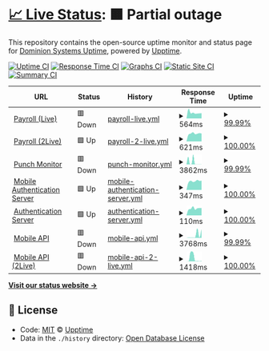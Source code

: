 # [📈 Live Status](https://dominion-it.github.io/upptime): <!--live status--> **🟧 Partial outage**

This repository contains the open-source uptime monitor and status page for [Dominion Systems Uptime](https://dominion-it.github.io/uptime), powered by [Upptime](https://github.com/upptime/upptime).

[![Uptime CI](https://github.com/koj-co/upptime/workflows/Uptime%20CI/badge.svg)](https://github.com/koj-co/upptime/actions?query=workflow%3A%22Uptime+CI%22)
[![Response Time CI](https://github.com/koj-co/upptime/workflows/Response%20Time%20CI/badge.svg)](https://github.com/koj-co/upptime/actions?query=workflow%3A%22Response+Time+CI%22)
[![Graphs CI](https://github.com/koj-co/upptime/workflows/Graphs%20CI/badge.svg)](https://github.com/koj-co/upptime/actions?query=workflow%3A%22Graphs+CI%22)
[![Static Site CI](https://github.com/koj-co/upptime/workflows/Static%20Site%20CI/badge.svg)](https://github.com/koj-co/upptime/actions?query=workflow%3A%22Static+Site+CI%22)
[![Summary CI](https://github.com/koj-co/upptime/workflows/Summary%20CI/badge.svg)](https://github.com/koj-co/upptime/actions?query=workflow%3A%22Summary+CI%22)

<!--start: status pages-->
<!-- This summary is generated by Upptime (https://github.com/upptime/upptime) -->
<!-- Do not edit this manually, your changes will be overwritten -->
<!-- prettier-ignore -->
| URL | Status | History | Response Time | Uptime |
| --- | ------ | ------- | ------------- | ------ |
| <img alt="" src="https://favicons.githubusercontent.com/live.dominionsystems.com" height="13"> [Payroll (Live)](https://live.dominionsystems.com/Payroll/applicantPostingListNL.aspx?code=time) | 🟥 Down | [payroll-live.yml](https://github.com/dominion-it/uptime/commits/master/history/payroll-live.yml) | <details><summary><img alt="Response time graph" src="./graphs/payroll-live/response-time-week.png" height="20"> 564ms</summary><br><a href="https://dominion-it.github.io/uptime/history/payroll-live"><img alt="Response time 1561" src="https://img.shields.io/endpoint?url=https%3A%2F%2Fraw.githubusercontent.com%2Fdominion-it%2Fuptime%2Fmaster%2Fapi%2Fpayroll-live%2Fresponse-time.json"></a><br><a href="https://dominion-it.github.io/uptime/history/payroll-live"><img alt="24-hour response time 517" src="https://img.shields.io/endpoint?url=https%3A%2F%2Fraw.githubusercontent.com%2Fdominion-it%2Fuptime%2Fmaster%2Fapi%2Fpayroll-live%2Fresponse-time-day.json"></a><br><a href="https://dominion-it.github.io/uptime/history/payroll-live"><img alt="7-day response time 564" src="https://img.shields.io/endpoint?url=https%3A%2F%2Fraw.githubusercontent.com%2Fdominion-it%2Fuptime%2Fmaster%2Fapi%2Fpayroll-live%2Fresponse-time-week.json"></a><br><a href="https://dominion-it.github.io/uptime/history/payroll-live"><img alt="30-day response time 1561" src="https://img.shields.io/endpoint?url=https%3A%2F%2Fraw.githubusercontent.com%2Fdominion-it%2Fuptime%2Fmaster%2Fapi%2Fpayroll-live%2Fresponse-time-month.json"></a><br><a href="https://dominion-it.github.io/uptime/history/payroll-live"><img alt="1-year response time 1561" src="https://img.shields.io/endpoint?url=https%3A%2F%2Fraw.githubusercontent.com%2Fdominion-it%2Fuptime%2Fmaster%2Fapi%2Fpayroll-live%2Fresponse-time-year.json"></a></details> | <details><summary><a href="https://dominion-it.github.io/uptime/history/payroll-live">99.99%</a></summary><a href="https://dominion-it.github.io/uptime/history/payroll-live"><img alt="All-time uptime 99.17%" src="https://img.shields.io/endpoint?url=https%3A%2F%2Fraw.githubusercontent.com%2Fdominion-it%2Fuptime%2Fmaster%2Fapi%2Fpayroll-live%2Fuptime.json"></a><br><a href="https://dominion-it.github.io/uptime/history/payroll-live"><img alt="24-hour uptime 99.92%" src="https://img.shields.io/endpoint?url=https%3A%2F%2Fraw.githubusercontent.com%2Fdominion-it%2Fuptime%2Fmaster%2Fapi%2Fpayroll-live%2Fuptime-day.json"></a><br><a href="https://dominion-it.github.io/uptime/history/payroll-live"><img alt="7-day uptime 99.99%" src="https://img.shields.io/endpoint?url=https%3A%2F%2Fraw.githubusercontent.com%2Fdominion-it%2Fuptime%2Fmaster%2Fapi%2Fpayroll-live%2Fuptime-week.json"></a><br><a href="https://dominion-it.github.io/uptime/history/payroll-live"><img alt="30-day uptime 99.17%" src="https://img.shields.io/endpoint?url=https%3A%2F%2Fraw.githubusercontent.com%2Fdominion-it%2Fuptime%2Fmaster%2Fapi%2Fpayroll-live%2Fuptime-month.json"></a><br><a href="https://dominion-it.github.io/uptime/history/payroll-live"><img alt="1-year uptime 99.17%" src="https://img.shields.io/endpoint?url=https%3A%2F%2Fraw.githubusercontent.com%2Fdominion-it%2Fuptime%2Fmaster%2Fapi%2Fpayroll-live%2Fuptime-year.json"></a></details>
| <img alt="" src="https://favicons.githubusercontent.com/2live.dominionsystems.com" height="13"> [Payroll (2Live)](https://2live.dominionsystems.com/Payroll/applicantPostingListNL.aspx?code=time) | 🟩 Up | [payroll-2-live.yml](https://github.com/dominion-it/uptime/commits/master/history/payroll-2-live.yml) | <details><summary><img alt="Response time graph" src="./graphs/payroll-2-live/response-time-week.png" height="20"> 621ms</summary><br><a href="https://dominion-it.github.io/uptime/history/payroll-2-live"><img alt="Response time 637" src="https://img.shields.io/endpoint?url=https%3A%2F%2Fraw.githubusercontent.com%2Fdominion-it%2Fuptime%2Fmaster%2Fapi%2Fpayroll-2-live%2Fresponse-time.json"></a><br><a href="https://dominion-it.github.io/uptime/history/payroll-2-live"><img alt="24-hour response time 625" src="https://img.shields.io/endpoint?url=https%3A%2F%2Fraw.githubusercontent.com%2Fdominion-it%2Fuptime%2Fmaster%2Fapi%2Fpayroll-2-live%2Fresponse-time-day.json"></a><br><a href="https://dominion-it.github.io/uptime/history/payroll-2-live"><img alt="7-day response time 621" src="https://img.shields.io/endpoint?url=https%3A%2F%2Fraw.githubusercontent.com%2Fdominion-it%2Fuptime%2Fmaster%2Fapi%2Fpayroll-2-live%2Fresponse-time-week.json"></a><br><a href="https://dominion-it.github.io/uptime/history/payroll-2-live"><img alt="30-day response time 637" src="https://img.shields.io/endpoint?url=https%3A%2F%2Fraw.githubusercontent.com%2Fdominion-it%2Fuptime%2Fmaster%2Fapi%2Fpayroll-2-live%2Fresponse-time-month.json"></a><br><a href="https://dominion-it.github.io/uptime/history/payroll-2-live"><img alt="1-year response time 637" src="https://img.shields.io/endpoint?url=https%3A%2F%2Fraw.githubusercontent.com%2Fdominion-it%2Fuptime%2Fmaster%2Fapi%2Fpayroll-2-live%2Fresponse-time-year.json"></a></details> | <details><summary><a href="https://dominion-it.github.io/uptime/history/payroll-2-live">100.00%</a></summary><a href="https://dominion-it.github.io/uptime/history/payroll-2-live"><img alt="All-time uptime 100.00%" src="https://img.shields.io/endpoint?url=https%3A%2F%2Fraw.githubusercontent.com%2Fdominion-it%2Fuptime%2Fmaster%2Fapi%2Fpayroll-2-live%2Fuptime.json"></a><br><a href="https://dominion-it.github.io/uptime/history/payroll-2-live"><img alt="24-hour uptime 100.00%" src="https://img.shields.io/endpoint?url=https%3A%2F%2Fraw.githubusercontent.com%2Fdominion-it%2Fuptime%2Fmaster%2Fapi%2Fpayroll-2-live%2Fuptime-day.json"></a><br><a href="https://dominion-it.github.io/uptime/history/payroll-2-live"><img alt="7-day uptime 100.00%" src="https://img.shields.io/endpoint?url=https%3A%2F%2Fraw.githubusercontent.com%2Fdominion-it%2Fuptime%2Fmaster%2Fapi%2Fpayroll-2-live%2Fuptime-week.json"></a><br><a href="https://dominion-it.github.io/uptime/history/payroll-2-live"><img alt="30-day uptime 100.00%" src="https://img.shields.io/endpoint?url=https%3A%2F%2Fraw.githubusercontent.com%2Fdominion-it%2Fuptime%2Fmaster%2Fapi%2Fpayroll-2-live%2Fuptime-month.json"></a><br><a href="https://dominion-it.github.io/uptime/history/payroll-2-live"><img alt="1-year uptime 100.00%" src="https://img.shields.io/endpoint?url=https%3A%2F%2Fraw.githubusercontent.com%2Fdominion-it%2Fuptime%2Fmaster%2Fapi%2Fpayroll-2-live%2Fuptime-year.json"></a></details>
| <img alt="" src="https://favicons.githubusercontent.com/live.dominionsystems.com" height="13"> [Punch Monitor](https://live.dominionsystems.com/punchmonitor/readpunches.aspx) | 🟥 Down | [punch-monitor.yml](https://github.com/dominion-it/uptime/commits/master/history/punch-monitor.yml) | <details><summary><img alt="Response time graph" src="./graphs/punch-monitor/response-time-week.png" height="20"> 3862ms</summary><br><a href="https://dominion-it.github.io/uptime/history/punch-monitor"><img alt="Response time 1305" src="https://img.shields.io/endpoint?url=https%3A%2F%2Fraw.githubusercontent.com%2Fdominion-it%2Fuptime%2Fmaster%2Fapi%2Fpunch-monitor%2Fresponse-time.json"></a><br><a href="https://dominion-it.github.io/uptime/history/punch-monitor"><img alt="24-hour response time 84" src="https://img.shields.io/endpoint?url=https%3A%2F%2Fraw.githubusercontent.com%2Fdominion-it%2Fuptime%2Fmaster%2Fapi%2Fpunch-monitor%2Fresponse-time-day.json"></a><br><a href="https://dominion-it.github.io/uptime/history/punch-monitor"><img alt="7-day response time 3862" src="https://img.shields.io/endpoint?url=https%3A%2F%2Fraw.githubusercontent.com%2Fdominion-it%2Fuptime%2Fmaster%2Fapi%2Fpunch-monitor%2Fresponse-time-week.json"></a><br><a href="https://dominion-it.github.io/uptime/history/punch-monitor"><img alt="30-day response time 1305" src="https://img.shields.io/endpoint?url=https%3A%2F%2Fraw.githubusercontent.com%2Fdominion-it%2Fuptime%2Fmaster%2Fapi%2Fpunch-monitor%2Fresponse-time-month.json"></a><br><a href="https://dominion-it.github.io/uptime/history/punch-monitor"><img alt="1-year response time 1305" src="https://img.shields.io/endpoint?url=https%3A%2F%2Fraw.githubusercontent.com%2Fdominion-it%2Fuptime%2Fmaster%2Fapi%2Fpunch-monitor%2Fresponse-time-year.json"></a></details> | <details><summary><a href="https://dominion-it.github.io/uptime/history/punch-monitor">99.99%</a></summary><a href="https://dominion-it.github.io/uptime/history/punch-monitor"><img alt="All-time uptime 99.17%" src="https://img.shields.io/endpoint?url=https%3A%2F%2Fraw.githubusercontent.com%2Fdominion-it%2Fuptime%2Fmaster%2Fapi%2Fpunch-monitor%2Fuptime.json"></a><br><a href="https://dominion-it.github.io/uptime/history/punch-monitor"><img alt="24-hour uptime 99.92%" src="https://img.shields.io/endpoint?url=https%3A%2F%2Fraw.githubusercontent.com%2Fdominion-it%2Fuptime%2Fmaster%2Fapi%2Fpunch-monitor%2Fuptime-day.json"></a><br><a href="https://dominion-it.github.io/uptime/history/punch-monitor"><img alt="7-day uptime 99.99%" src="https://img.shields.io/endpoint?url=https%3A%2F%2Fraw.githubusercontent.com%2Fdominion-it%2Fuptime%2Fmaster%2Fapi%2Fpunch-monitor%2Fuptime-week.json"></a><br><a href="https://dominion-it.github.io/uptime/history/punch-monitor"><img alt="30-day uptime 99.17%" src="https://img.shields.io/endpoint?url=https%3A%2F%2Fraw.githubusercontent.com%2Fdominion-it%2Fuptime%2Fmaster%2Fapi%2Fpunch-monitor%2Fuptime-month.json"></a><br><a href="https://dominion-it.github.io/uptime/history/punch-monitor"><img alt="1-year uptime 99.17%" src="https://img.shields.io/endpoint?url=https%3A%2F%2Fraw.githubusercontent.com%2Fdominion-it%2Fuptime%2Fmaster%2Fapi%2Fpunch-monitor%2Fuptime-year.json"></a></details>
| <img alt="" src="https://favicons.githubusercontent.com/auth2.dominionsystems.com" height="13"> [Mobile Authentication Server](https://auth2.dominionsystems.com/v4/.well-known/openid-configuration) | 🟩 Up | [mobile-authentication-server.yml](https://github.com/dominion-it/uptime/commits/master/history/mobile-authentication-server.yml) | <details><summary><img alt="Response time graph" src="./graphs/mobile-authentication-server/response-time-week.png" height="20"> 347ms</summary><br><a href="https://dominion-it.github.io/uptime/history/mobile-authentication-server"><img alt="Response time 353" src="https://img.shields.io/endpoint?url=https%3A%2F%2Fraw.githubusercontent.com%2Fdominion-it%2Fuptime%2Fmaster%2Fapi%2Fmobile-authentication-server%2Fresponse-time.json"></a><br><a href="https://dominion-it.github.io/uptime/history/mobile-authentication-server"><img alt="24-hour response time 366" src="https://img.shields.io/endpoint?url=https%3A%2F%2Fraw.githubusercontent.com%2Fdominion-it%2Fuptime%2Fmaster%2Fapi%2Fmobile-authentication-server%2Fresponse-time-day.json"></a><br><a href="https://dominion-it.github.io/uptime/history/mobile-authentication-server"><img alt="7-day response time 347" src="https://img.shields.io/endpoint?url=https%3A%2F%2Fraw.githubusercontent.com%2Fdominion-it%2Fuptime%2Fmaster%2Fapi%2Fmobile-authentication-server%2Fresponse-time-week.json"></a><br><a href="https://dominion-it.github.io/uptime/history/mobile-authentication-server"><img alt="30-day response time 353" src="https://img.shields.io/endpoint?url=https%3A%2F%2Fraw.githubusercontent.com%2Fdominion-it%2Fuptime%2Fmaster%2Fapi%2Fmobile-authentication-server%2Fresponse-time-month.json"></a><br><a href="https://dominion-it.github.io/uptime/history/mobile-authentication-server"><img alt="1-year response time 353" src="https://img.shields.io/endpoint?url=https%3A%2F%2Fraw.githubusercontent.com%2Fdominion-it%2Fuptime%2Fmaster%2Fapi%2Fmobile-authentication-server%2Fresponse-time-year.json"></a></details> | <details><summary><a href="https://dominion-it.github.io/uptime/history/mobile-authentication-server">100.00%</a></summary><a href="https://dominion-it.github.io/uptime/history/mobile-authentication-server"><img alt="All-time uptime 100.00%" src="https://img.shields.io/endpoint?url=https%3A%2F%2Fraw.githubusercontent.com%2Fdominion-it%2Fuptime%2Fmaster%2Fapi%2Fmobile-authentication-server%2Fuptime.json"></a><br><a href="https://dominion-it.github.io/uptime/history/mobile-authentication-server"><img alt="24-hour uptime 100.00%" src="https://img.shields.io/endpoint?url=https%3A%2F%2Fraw.githubusercontent.com%2Fdominion-it%2Fuptime%2Fmaster%2Fapi%2Fmobile-authentication-server%2Fuptime-day.json"></a><br><a href="https://dominion-it.github.io/uptime/history/mobile-authentication-server"><img alt="7-day uptime 100.00%" src="https://img.shields.io/endpoint?url=https%3A%2F%2Fraw.githubusercontent.com%2Fdominion-it%2Fuptime%2Fmaster%2Fapi%2Fmobile-authentication-server%2Fuptime-week.json"></a><br><a href="https://dominion-it.github.io/uptime/history/mobile-authentication-server"><img alt="30-day uptime 100.00%" src="https://img.shields.io/endpoint?url=https%3A%2F%2Fraw.githubusercontent.com%2Fdominion-it%2Fuptime%2Fmaster%2Fapi%2Fmobile-authentication-server%2Fuptime-month.json"></a><br><a href="https://dominion-it.github.io/uptime/history/mobile-authentication-server"><img alt="1-year uptime 100.00%" src="https://img.shields.io/endpoint?url=https%3A%2F%2Fraw.githubusercontent.com%2Fdominion-it%2Fuptime%2Fmaster%2Fapi%2Fmobile-authentication-server%2Fuptime-year.json"></a></details>
| <img alt="" src="https://favicons.githubusercontent.com/auth2.dominionsystems.com" height="13"> [Authentication Server](https://auth2.dominionsystems.com/issue/wsfed) | 🟩 Up | [authentication-server.yml](https://github.com/dominion-it/uptime/commits/master/history/authentication-server.yml) | <details><summary><img alt="Response time graph" src="./graphs/authentication-server/response-time-week.png" height="20"> 110ms</summary><br><a href="https://dominion-it.github.io/uptime/history/authentication-server"><img alt="Response time 109" src="https://img.shields.io/endpoint?url=https%3A%2F%2Fraw.githubusercontent.com%2Fdominion-it%2Fuptime%2Fmaster%2Fapi%2Fauthentication-server%2Fresponse-time.json"></a><br><a href="https://dominion-it.github.io/uptime/history/authentication-server"><img alt="24-hour response time 116" src="https://img.shields.io/endpoint?url=https%3A%2F%2Fraw.githubusercontent.com%2Fdominion-it%2Fuptime%2Fmaster%2Fapi%2Fauthentication-server%2Fresponse-time-day.json"></a><br><a href="https://dominion-it.github.io/uptime/history/authentication-server"><img alt="7-day response time 110" src="https://img.shields.io/endpoint?url=https%3A%2F%2Fraw.githubusercontent.com%2Fdominion-it%2Fuptime%2Fmaster%2Fapi%2Fauthentication-server%2Fresponse-time-week.json"></a><br><a href="https://dominion-it.github.io/uptime/history/authentication-server"><img alt="30-day response time 109" src="https://img.shields.io/endpoint?url=https%3A%2F%2Fraw.githubusercontent.com%2Fdominion-it%2Fuptime%2Fmaster%2Fapi%2Fauthentication-server%2Fresponse-time-month.json"></a><br><a href="https://dominion-it.github.io/uptime/history/authentication-server"><img alt="1-year response time 109" src="https://img.shields.io/endpoint?url=https%3A%2F%2Fraw.githubusercontent.com%2Fdominion-it%2Fuptime%2Fmaster%2Fapi%2Fauthentication-server%2Fresponse-time-year.json"></a></details> | <details><summary><a href="https://dominion-it.github.io/uptime/history/authentication-server">100.00%</a></summary><a href="https://dominion-it.github.io/uptime/history/authentication-server"><img alt="All-time uptime 100.00%" src="https://img.shields.io/endpoint?url=https%3A%2F%2Fraw.githubusercontent.com%2Fdominion-it%2Fuptime%2Fmaster%2Fapi%2Fauthentication-server%2Fuptime.json"></a><br><a href="https://dominion-it.github.io/uptime/history/authentication-server"><img alt="24-hour uptime 100.00%" src="https://img.shields.io/endpoint?url=https%3A%2F%2Fraw.githubusercontent.com%2Fdominion-it%2Fuptime%2Fmaster%2Fapi%2Fauthentication-server%2Fuptime-day.json"></a><br><a href="https://dominion-it.github.io/uptime/history/authentication-server"><img alt="7-day uptime 100.00%" src="https://img.shields.io/endpoint?url=https%3A%2F%2Fraw.githubusercontent.com%2Fdominion-it%2Fuptime%2Fmaster%2Fapi%2Fauthentication-server%2Fuptime-week.json"></a><br><a href="https://dominion-it.github.io/uptime/history/authentication-server"><img alt="30-day uptime 100.00%" src="https://img.shields.io/endpoint?url=https%3A%2F%2Fraw.githubusercontent.com%2Fdominion-it%2Fuptime%2Fmaster%2Fapi%2Fauthentication-server%2Fuptime-month.json"></a><br><a href="https://dominion-it.github.io/uptime/history/authentication-server"><img alt="1-year uptime 100.00%" src="https://img.shields.io/endpoint?url=https%3A%2F%2Fraw.githubusercontent.com%2Fdominion-it%2Fuptime%2Fmaster%2Fapi%2Fauthentication-server%2Fuptime-year.json"></a></details>
| <img alt="" src="https://favicons.githubusercontent.com/services.dominionsystems.com" height="13"> [Mobile API](https://services.dominionsystems.com/mobile/api/clock) | 🟥 Down | [mobile-api.yml](https://github.com/dominion-it/uptime/commits/master/history/mobile-api.yml) | <details><summary><img alt="Response time graph" src="./graphs/mobile-api/response-time-week.png" height="20"> 3768ms</summary><br><a href="https://dominion-it.github.io/uptime/history/mobile-api"><img alt="Response time 3870" src="https://img.shields.io/endpoint?url=https%3A%2F%2Fraw.githubusercontent.com%2Fdominion-it%2Fuptime%2Fmaster%2Fapi%2Fmobile-api%2Fresponse-time.json"></a><br><a href="https://dominion-it.github.io/uptime/history/mobile-api"><img alt="24-hour response time 11643" src="https://img.shields.io/endpoint?url=https%3A%2F%2Fraw.githubusercontent.com%2Fdominion-it%2Fuptime%2Fmaster%2Fapi%2Fmobile-api%2Fresponse-time-day.json"></a><br><a href="https://dominion-it.github.io/uptime/history/mobile-api"><img alt="7-day response time 3768" src="https://img.shields.io/endpoint?url=https%3A%2F%2Fraw.githubusercontent.com%2Fdominion-it%2Fuptime%2Fmaster%2Fapi%2Fmobile-api%2Fresponse-time-week.json"></a><br><a href="https://dominion-it.github.io/uptime/history/mobile-api"><img alt="30-day response time 3870" src="https://img.shields.io/endpoint?url=https%3A%2F%2Fraw.githubusercontent.com%2Fdominion-it%2Fuptime%2Fmaster%2Fapi%2Fmobile-api%2Fresponse-time-month.json"></a><br><a href="https://dominion-it.github.io/uptime/history/mobile-api"><img alt="1-year response time 3870" src="https://img.shields.io/endpoint?url=https%3A%2F%2Fraw.githubusercontent.com%2Fdominion-it%2Fuptime%2Fmaster%2Fapi%2Fmobile-api%2Fresponse-time-year.json"></a></details> | <details><summary><a href="https://dominion-it.github.io/uptime/history/mobile-api">99.99%</a></summary><a href="https://dominion-it.github.io/uptime/history/mobile-api"><img alt="All-time uptime 99.45%" src="https://img.shields.io/endpoint?url=https%3A%2F%2Fraw.githubusercontent.com%2Fdominion-it%2Fuptime%2Fmaster%2Fapi%2Fmobile-api%2Fuptime.json"></a><br><a href="https://dominion-it.github.io/uptime/history/mobile-api"><img alt="24-hour uptime 99.96%" src="https://img.shields.io/endpoint?url=https%3A%2F%2Fraw.githubusercontent.com%2Fdominion-it%2Fuptime%2Fmaster%2Fapi%2Fmobile-api%2Fuptime-day.json"></a><br><a href="https://dominion-it.github.io/uptime/history/mobile-api"><img alt="7-day uptime 99.99%" src="https://img.shields.io/endpoint?url=https%3A%2F%2Fraw.githubusercontent.com%2Fdominion-it%2Fuptime%2Fmaster%2Fapi%2Fmobile-api%2Fuptime-week.json"></a><br><a href="https://dominion-it.github.io/uptime/history/mobile-api"><img alt="30-day uptime 99.45%" src="https://img.shields.io/endpoint?url=https%3A%2F%2Fraw.githubusercontent.com%2Fdominion-it%2Fuptime%2Fmaster%2Fapi%2Fmobile-api%2Fuptime-month.json"></a><br><a href="https://dominion-it.github.io/uptime/history/mobile-api"><img alt="1-year uptime 99.45%" src="https://img.shields.io/endpoint?url=https%3A%2F%2Fraw.githubusercontent.com%2Fdominion-it%2Fuptime%2Fmaster%2Fapi%2Fmobile-api%2Fuptime-year.json"></a></details>
| <img alt="" src="https://favicons.githubusercontent.com/services.dominionsystems.com" height="13"> [Mobile API (2Live)](https://services.dominionsystems.com/2mobile/api/clock) | 🟥 Down | [mobile-api-2-live.yml](https://github.com/dominion-it/uptime/commits/master/history/mobile-api-2-live.yml) | <details><summary><img alt="Response time graph" src="./graphs/mobile-api-2-live/response-time-week.png" height="20"> 1418ms</summary><br><a href="https://dominion-it.github.io/uptime/history/mobile-api-2-live"><img alt="Response time 692" src="https://img.shields.io/endpoint?url=https%3A%2F%2Fraw.githubusercontent.com%2Fdominion-it%2Fuptime%2Fmaster%2Fapi%2Fmobile-api-2-live%2Fresponse-time.json"></a><br><a href="https://dominion-it.github.io/uptime/history/mobile-api-2-live"><img alt="24-hour response time 186" src="https://img.shields.io/endpoint?url=https%3A%2F%2Fraw.githubusercontent.com%2Fdominion-it%2Fuptime%2Fmaster%2Fapi%2Fmobile-api-2-live%2Fresponse-time-day.json"></a><br><a href="https://dominion-it.github.io/uptime/history/mobile-api-2-live"><img alt="7-day response time 1418" src="https://img.shields.io/endpoint?url=https%3A%2F%2Fraw.githubusercontent.com%2Fdominion-it%2Fuptime%2Fmaster%2Fapi%2Fmobile-api-2-live%2Fresponse-time-week.json"></a><br><a href="https://dominion-it.github.io/uptime/history/mobile-api-2-live"><img alt="30-day response time 692" src="https://img.shields.io/endpoint?url=https%3A%2F%2Fraw.githubusercontent.com%2Fdominion-it%2Fuptime%2Fmaster%2Fapi%2Fmobile-api-2-live%2Fresponse-time-month.json"></a><br><a href="https://dominion-it.github.io/uptime/history/mobile-api-2-live"><img alt="1-year response time 692" src="https://img.shields.io/endpoint?url=https%3A%2F%2Fraw.githubusercontent.com%2Fdominion-it%2Fuptime%2Fmaster%2Fapi%2Fmobile-api-2-live%2Fresponse-time-year.json"></a></details> | <details><summary><a href="https://dominion-it.github.io/uptime/history/mobile-api-2-live">100.00%</a></summary><a href="https://dominion-it.github.io/uptime/history/mobile-api-2-live"><img alt="All-time uptime 99.65%" src="https://img.shields.io/endpoint?url=https%3A%2F%2Fraw.githubusercontent.com%2Fdominion-it%2Fuptime%2Fmaster%2Fapi%2Fmobile-api-2-live%2Fuptime.json"></a><br><a href="https://dominion-it.github.io/uptime/history/mobile-api-2-live"><img alt="24-hour uptime 99.99%" src="https://img.shields.io/endpoint?url=https%3A%2F%2Fraw.githubusercontent.com%2Fdominion-it%2Fuptime%2Fmaster%2Fapi%2Fmobile-api-2-live%2Fuptime-day.json"></a><br><a href="https://dominion-it.github.io/uptime/history/mobile-api-2-live"><img alt="7-day uptime 100.00%" src="https://img.shields.io/endpoint?url=https%3A%2F%2Fraw.githubusercontent.com%2Fdominion-it%2Fuptime%2Fmaster%2Fapi%2Fmobile-api-2-live%2Fuptime-week.json"></a><br><a href="https://dominion-it.github.io/uptime/history/mobile-api-2-live"><img alt="30-day uptime 99.65%" src="https://img.shields.io/endpoint?url=https%3A%2F%2Fraw.githubusercontent.com%2Fdominion-it%2Fuptime%2Fmaster%2Fapi%2Fmobile-api-2-live%2Fuptime-month.json"></a><br><a href="https://dominion-it.github.io/uptime/history/mobile-api-2-live"><img alt="1-year uptime 99.65%" src="https://img.shields.io/endpoint?url=https%3A%2F%2Fraw.githubusercontent.com%2Fdominion-it%2Fuptime%2Fmaster%2Fapi%2Fmobile-api-2-live%2Fuptime-year.json"></a></details>

<!--end: status pages-->

[**Visit our status website →**](https://dominion-it.github.io/uptime/)

## 📄 License

- Code: [MIT](./LICENSE) © [Upptime](https://upptime.js.org)
- Data in the `./history` directory: [Open Database License](https://opendatacommons.org/licenses/odbl/1-0/)
